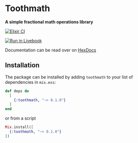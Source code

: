# Toothmath

**A simple fractional math operations library**

[![Elixir CI](https://github.com/timatooth/toothmath/actions/workflows/elixir.yml/badge.svg?branch=main)](https://github.com/timatooth/toothmath/actions/workflows/elixir.yml)

[![Run in Livebook](https://livebook.dev/badge/v1/blue.svg)](https://livebook.dev/run?url=https%3A%2F%2Fraw.githubusercontent.com%2Ftimatooth%2Ftoothmath%2Frefs%2Fheads%2Fmain%2Fusage-demo.livemd)

Documentation can be read over on
[HexDocs](https://hexdocs.pm/toothmath/)

## Installation

The package can be installed
by adding `toothmath` to your list of dependencies in `mix.exs`:

```elixir
def deps do
  [
    {:toothmath, "~> 0.1.0"}
  ]
end
```

or from a script

```elixir
Mix.install([
  {:toothmath, "~> 0.1.0"}
])
```
